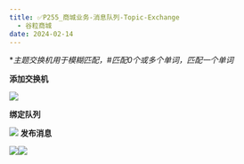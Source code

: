 ```yaml
---
title: ✅P255_商城业务-消息队列-Topic-Exchange
  - 谷粒商城
date: 2024-02-14
---
```


<!-- more -->

**主题交换机用于模糊匹配，#匹配0个或多个单词，*匹配一个单词**

**添加交换机**

![](https://cfmall-hello.oss-cn-beijing.aliyuncs.com/images/202306/202306291558506.png#id=A8vWK&originHeight=295&originWidth=1023&originalType=binary&ratio=1&rotation=0&showTitle=false&status=done&style=none&title=)

**绑定队列**

![](https://cfmall-hello.oss-cn-beijing.aliyuncs.com/images/202306/202306291558686.png#id=iA4rh&originHeight=241&originWidth=693&originalType=binary&ratio=1&rotation=0&showTitle=false&status=done&style=none&title=) **发布消息**

![](https://cfmall-hello.oss-cn-beijing.aliyuncs.com/images/202306/202306291558483.png#id=xHKUH&originHeight=426&originWidth=1013&originalType=binary&ratio=1&rotation=0&showTitle=false&status=done&style=none&title=)![](https://cfmall-hello.oss-cn-beijing.aliyuncs.com/img/202402/41bd3a1c4db053fe.png)
